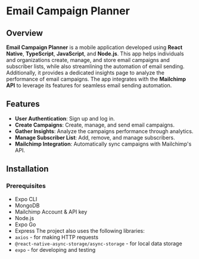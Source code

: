 # Email Campaign Planner
## Overview
**Email Campaign Planner** is a mobile application developed using **React Native**, **TypeScript**, **JavaScript**, and **Node.js**. This app helps individuals and organizations create, manage, and store email campaigns and subscriber lists, while also streamlining the automation of email sending. Additionally, it provides a dedicated insights page to analyze the performance of email campaigns. The app integrates with the **Mailchimp API** to leverage its features for seamless email sending automation.

## Features
- **User Authentication**: Sign up and log in.
- **Create Campaigns**: Create, manage, and send email campaigns.
- **Gather Insights**: Analyze the campaigns performance through analytics.
- **Manage Subscriber List**: Add, remove, and manage subscribers.
- **Mailchimp Integration**: Automatically sync campaigns with Mailchimp's API.

## Installation
### Prerequisites
- Expo CLI
- MongoDB
- Mailchimp Account & API key
- Node.js
- Expo Go
- Express
The project also uses the following libraries:
- `axios` - for making HTTP requests
- `@react-native-async-storage/async-storage` - for local data storage
- `expo` - for developing and testing

